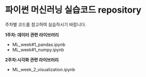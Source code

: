 # 파이썬 머신러닝 실습코드 repository

주차별 코드를 참고하여 실습하시기 바랍니다.

**1주차: 데이터 관련 라이브러리**
 - ML_week#1_pandas.ipynb
 - ML_week#1_numpy.ipynb
 
**2주차:시각화 관련 라이브러리**
 - ML_week_2_visualization.ipynb
